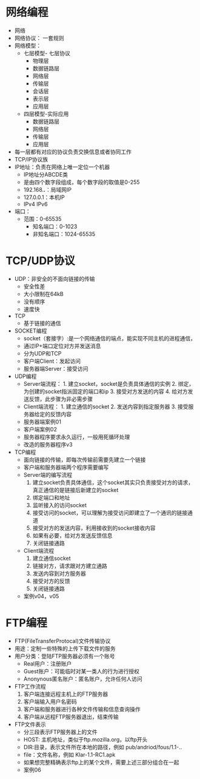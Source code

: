 # 网络编程
- 网络
- 网络协议： 一套规则
- 网络模型：
    - 七层模型- 七层协议
        - 物理层
        - 数据链路层
        - 网络层
        - 传输层
        - 会话层
        - 表示层
        - 应用层
    - 四层模型-实际应用
        - 数据链路层
        - 网络层
        - 传输层
        - 应用层    
- 每一层都有对应的协议负责交换信息或者协同工作
- TCP/IP协议族
- IP地址：负责在网络上唯一定位一个机器
    - IP地址分ABCDE类
    - 是由四个数字段组成，每个数字段的取值是0-255
    - 192.168.***.***：局域网IP
    - 127.0.0.1：本机IP
    - IPv4  IPv6
- 端口：
    - 范围：0-65535
        - 知名端口：0-1023  
        - 非知名端口：1024-65535
# TCP/UDP协议
- UDP：非安全的不面向链接的传输
    - 安全性差
    - 大小限制在64kB
    - 没有顺序
    - 速度快
- TCP
    - 基于链接的通信
- SOCKET编程
    - socket（套接字）:是一个网络通信的端点，能实现不同主机的进程通信，
    - 通过IP+端口定位对方并发送消息
    - 分为UDP和TCP
    - 客户端Client：发起访问
    - 服务器端Server：接受访问
- UDP编程
    - Server端流程：
            1. 建立socket，socket是负责具体通信的实例
            2. 绑定，为创建的socket指派固定的端口和ip
            3. 接受对方发送的内容
            4. 给对方发送反馈，此步骤为非必需步骤
    - Client端流程：
            1. 建立通信的socket
            2. 发送内容到指定服务器
            3. 接受服务器给定的反馈内容
    - 服务器端案例01
    - 客户端案例02        
    - 服务器程序要求永久运行，一般用死循环处理
    - 改造的服务器程序v3
- TCP编程
    - 面向链接的传输，即每次传输前需要先建立一个链接
    - 客户端和服务器端两个程序需要编写
    - Server端的编写流程
        1. 建立socket负责具体通信，这个socket其实只负责接受对方的请求，真正通信的是链接后新建立的socket
        2. 绑定端口和地址
        3. 监听接入的访问socket
        4. 接受访问的socket，可以理解为接受访问即建立了一个通讯的链接通道
        5. 接受对方的发送内容，利用接收到的socket接收内容
        6. 如果有必要，给对方发送反馈信息
        7. 关闭链接通路
    - Client端流程
        1. 建立通信socket
        2. 链接对方，请求跟对方建立通路
        3. 发送内容到对方服务器
        4. 接受对方的反馈
        5. 关闭链接通路   
    - 案例v04，v05                        

# FTP编程
- FTP(FileTransferProtocal)文件传输协议
- 用途：定制一些特殊的上传下载文件的服务
- 用户分类：登陆FTP服务器必须有一个账号
    - Real用户：注册账户
    - Guest账户：可能临时对某一类人的行为进行授权
    - Anonynous匿名账户：匿名账户，允许任何人访问
- FTP工作流程
    1. 客户端连接远程主机上的FTP服务器
    2. 客户端输入用户名密码
    3. 客户端和服务器进行各种文件传输和信息查询操作
    4. 客户端从远程FTP服务器退出，结束传输
- FTP文件表示
    - 分三段表示FTP服务器上的文件
    - HOST: 主机地址，类似于ftp.mozilla.org，以ftp开头
    - DIR:目录，表示文件所在本地的路径，例如 pub/andriod/fous/1.1-..
    - file：文件名称，例如 Klar-1.1-RC1.apk
    - 如果想完整精确表示ftp上的某个文件，需要上述三部分组合在一起
    - 案例06       
   
        

        



